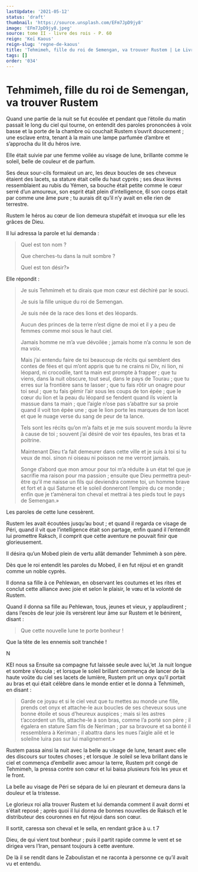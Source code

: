 ```yaml
---
lastUpdate: '2021-05-12'
status: 'draft'
thumbnail: 'https://source.unsplash.com/EFm7JpD9jy8'
image: 'EFm7JpD9jy8.jpeg'
source: tome II - livre des rois - P. 60
reign: 'Keï Kaous'
reign-slug: 'regne-de-kaous'
title: 'Tehmimeh, fille du roi de Semengan, va trouver Rustem | Le Livre des Rois | Shâhnâmeh'
tags: []
order: '034'
---
```


# Tehmimeh, fille du roi de Semengan, va trouver Rustem

Quand une partie de la nuit se fut écoulée et pendant que l’étoile du matin passait le long du ciel qui tourne, on entendit des paroles prononcées à voix basse et la porte de la chambre où couchait Rustem s’ouvrit doucement ; une esclave entra, tenant à la main une lampe parfumée d’ambre et s’approcha du lit du héros ivre.

Elle était suivie par une femme voilée au visage de lune, brillante comme le soleil, belle de couleur et de parfum.

Ses deux sour-cils formaieut un arc, les deux boucles de ses cheveux étaient des lacets, sa stature était celle du haut cyprès ; ses deux lèvres ressemblaient au rubis du Yémen, sa bouche était petite comme le cœur serré d’un amoureux, son esprit était plein d’intelligence, 6l son corps était par comme une âme pure ; tu aurais dit qu’il n’y avait en elle rien de terrestre.

Rustem le héros au cœur de lion demeura stupéfait et invoqua sur elle les grâces de Dieu.

Il lui adressa la parole et lui demanda :

> Quel est ton nom ?
>
> Que cherches-tu dans la nuit sombre ?
>
> Quel est ton désir?»

Elle répondit :

> Je suis Tehmimeh et tu dirais que mon cœur est déchiré par le souci.
>
> Je suis la fille unique du roi de Semengan.
>
> Je suis née de la race des lions et des léopards.
>
> Aucun des princes de la terre n’est digne de moi et il y a peu de femmes comme moi sous le haut ciel.
>
> Jamais homme ne m’a vue dévoilée ; jamais home n’a connu le son de ma voix.
>
> Mais j’ai entendu faire de toi beaucoup de récits qui semblent des contes de fées et qui m’ont appris que tu ne crains ni Div, ni lion, ni léopard, ni crocodile, tant ta main est prompte à frapper ; que tu viens, dans la nuit obscure, tout seul, dans le pays de Tourau ; que tu erres sur la frontière sans te lasser ; que tu fais rôtir un onagre pour toi seul ; que tu fais gémir l’air sous les coups de ton épée ; que le cœur du lion et la peau du léopard se fendent quand ils voient la massue dans ta main ; que l’aigle n’ose pas s’abattre sur sa proie quand il voit ton épée une ; que le lion porte les marques de ton lacet et que le nuage verse du sang de peur de ta lance.
>
> Tels sont les récits qu’on m’a faits et je me suis souvent mordu la lèvre à cause de toi ; souvent j’ai désiré de voir tes épaules, tes bras et ta poitrine.
>
> Maintenant Dieu t’a fait demeurer dans cette ville et je suis à toi si tu veux de moi. sinon ni oiseau ni poisson ne me verront jamais.
>
> Songe d’abord que mon amour pour toi m’a réduite à un état tel que je sacrifie ma raison pour ma passion ; ensuite que Dieu permettra peut-être qu’il me naisse un fils qui deviendra comme toi, un homme brave et fort et à qui Saturne et le soleil donneront l’empire du ce monde ; enfin que je t’amènerai ton cheval et mettrai à tes pieds tout le pays de Semengan.»

Les paroles de cette lune cessèrent.

Rustem les avait écoutées jusqu’au bout ; et quand il regarda ce visage de Péri, quand il vit que l’intelligence était son partage, enfin quand il l’entendit lui promettre Raksch, il comprit que cette aventure ne pouvait finir que glorieusement.

Il désira qu’un Mobed plein de vertu allât demander Tehmimeh à son père.

Dès que le roi entendit les paroles du Mobed, il en fut réjoui et en grandit comme un noble cyprès.

Il donna sa fille à ce Pehlewan, en observant les coutumes et les rites et conclut cette alliance avec joie et selon le plaisir, le vœu et la volonté de Rustem.

Quand il donna sa fille au Pehlewan, tous, jeunes et vieux, y applaudirent ; dans l’excès de leur joie ils versèrent leur âme sur Rustem et le bénirent, disant :

> Que cette nouvelle lune te porte bonheur !

Que la tête de les ennemis soit tranchée !

N

KEI nous sa Ensuite sa compagne fut laissée seule avec lui,’et
.la nuit longue et sombre s’écoula ; et lorsque le soleil brillant commença de lancer de la haute voûte du ciel ses lacets de lumière, Rustem prit un onyx qu’il portait au bras et qui était célèbre dans le monde entier et le donna à Tehmimeh, en disant :

> Garde ce joyau et si le ciel veut que tu mettes au monde une fille, prends cet onyx et attache-le aux boucles de ses cheveux sous une bonne étoile et sous d’heureux auspices ; mais si les astres t’accordent un fils, attache-le à son bras, comme l’a porté son père ; il égalera en stature Sam fils de Neriman ; par sa bravoure et sa bonté il ressemblera à Keriman ; il abattra dans les nues l’aigle ailé et le soleilne luira pas sur lui malignement.»

Rustem passa ainsi la nuit avec la belle au visage de lune, tenant avec elle des discours sur toutes choses ; et lorsque
.le soleil se leva brillant dans le ciel et commença d’embellir avec amour la terre, Rustem prit congé de Tehmimeh, la pressa contre son cœur et lui baisa plusieurs fois les yeux et le front.

La belle au visage de Péri se sépara de lui en pleurant et demeura dans la douleur et la tristesse.

Le glorieux roi alla trouver Rustem et lui demanda comment il avait dormi et s’était reposé ; après quoi il lui donna de bonnes nouvelles de Raksch et le distributeur des couronnes en fut réjoui dans son cœur.

Il sortit, caressa son cheval et le sella, en rendant grâce à u. t 7

Dieu, de qui vient tout bonheur ; puis il partit rapide comme le vent et se dirigea vers l’Iran, pensant toujours à cette aventure.

De là il se rendit dans le Zaboulistan et ne raconta à personne ce qu’il avait vu et entendu.
